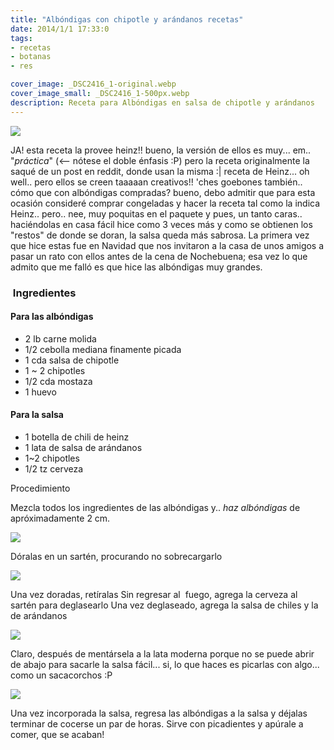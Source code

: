 ```yaml
---
title: "Albóndigas con chipotle y arándanos recetas"
date: 2014/1/1 17:33:0
tags:
- recetas
- botanas
- res

cover_image: _DSC2416_1-original.webp
cover_image_small: _DSC2416_1-500px.webp
description: Receta para Albóndigas en salsa de chipotle y arándanos
---
```

[![](_DSC2416_1)](_DSC2416_1-800px.webp)



JA! esta receta la provee heinz!! bueno, la versión de ellos es muy... em.. "_práctica_" (<-- nótese el doble énfasis :P) pero la receta originalmente la saqué de un post en reddit, donde usan la misma :| receta de Heinz... oh well.. pero ellos se creen taaaaan creativos!! 'ches goebones también.. cómo que con albóndigas compradas? bueno, debo admitir que para esta ocasión consideré comprar congeladas y hacer la receta tal como la indica Heinz.. pero.. nee, muy poquitas en el paquete y pues, un tanto caras.. haciéndolas en casa fácil hice como 3 veces más y como se obtienen los "restos" de donde se doran, la salsa queda más sabrosa. La primera vez que hice estas fue en Navidad que nos invitaron a la casa de unos amigos a pasar un rato con ellos antes de la cena de Nochebuena; esa vez lo que admito que me falló es que hice las albóndigas muy grandes.

###  Ingredientes

#### Para las albóndigas

* 2 lb carne molida
* 1/2 cebolla mediana finamente picada
* 1 cda salsa de chipotle
* 1 ~ 2 chipotles
* 1/2 cda mostaza
* 1 huevo

#### Para la salsa

* 1 botella de chili de heinz
* 1 lata de salsa de arándanos
* 1~2 chipotles
* 1/2 tz cerveza

Procedimiento

Mezcla todos los ingredientes de las albóndigas y.. _haz albóndigas_ de apróximadamente 2 cm.


[![](_DSC2410_1)](_DSC2410_1-800px.webp)

Dóralas en un sartén, procurando no sobrecargarlo

[![](_DSC2412_1)](_DSC2412_1-800px.webp)

Una vez doradas, retíralas
Sin regresar al  fuego, agrega la cerveza al sartén para deglasearlo
Una vez deglaseado, agrega la salsa de chiles y la de arándanos

[![](_DSC2413_1)](_DSC2413_1-800px.webp)

Claro, después de mentársela a la lata moderna porque no se puede abrir de abajo para sacarle la salsa fácil... si, lo que haces es picarlas con algo... como un sacacorchos :P

[![](_DSC2414_1)](_DSC2414_1-800px.webp)

Una vez incorporada la salsa, regresa las albóndigas a la salsa y déjalas terminar de cocerse un par de horas.
Sirve con picadientes y apúrale a comer, que se acaban!
